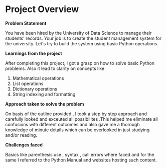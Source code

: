 # Project Overview

**Problem Statement**

You have been hired by the University of Data Science to manage their students' records. Your job is to create the student management system for the university. Let's try to build the system using basic Python operations.

**Learnings from the project**

After completing this project, I got a grasp on how to solve basic Python problems. Also it lead to clarity on concepts like

1. Mathematical operations
2. List operations
3. Dictionary operations
4. String indexing and formatting

**Approach taken to solve the problem**

On basis of the outline provided , I took a step by step approach and carefully looked and exceuted all possibilites .This helped me eliminate all confusions with different outcomes and also gave me a thorough knowledge of minute details which can be overlooked in just studying and/or reading.

**Challenges faced**

Basics like parenthesis use , syntax , call errors where faced and for the same I referred to the Python Manual and websites hosting such content.
